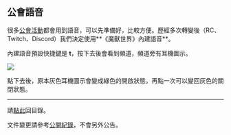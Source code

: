 ## 公會語音

很多[公會活動](https://badbadweather.github.io/activities.html)都會用到語音，可以先準備好，比較方便。歷經多次轉變後（RC、Twitch、Discord）我們決定使用**《魔獸世界》內建語音**。

內建語音預設快捷鍵是 **t**，按下去後會看到頻道，頻道旁有耳機圖示。

![](https://badbadweather.github.com/voicechat.png)

點下去後，原本灰色耳機圖示會變成綠色的開啟狀態。再點一次可以變回灰色的關閉狀態。

---

請[點此](https://badbadweather.github.io/)回目錄。

文件變更請參考[公開紀錄](https://github.com/badbadweather/badbadweather.github.io/commits/master/voicechat.md)，不會另外公告。
